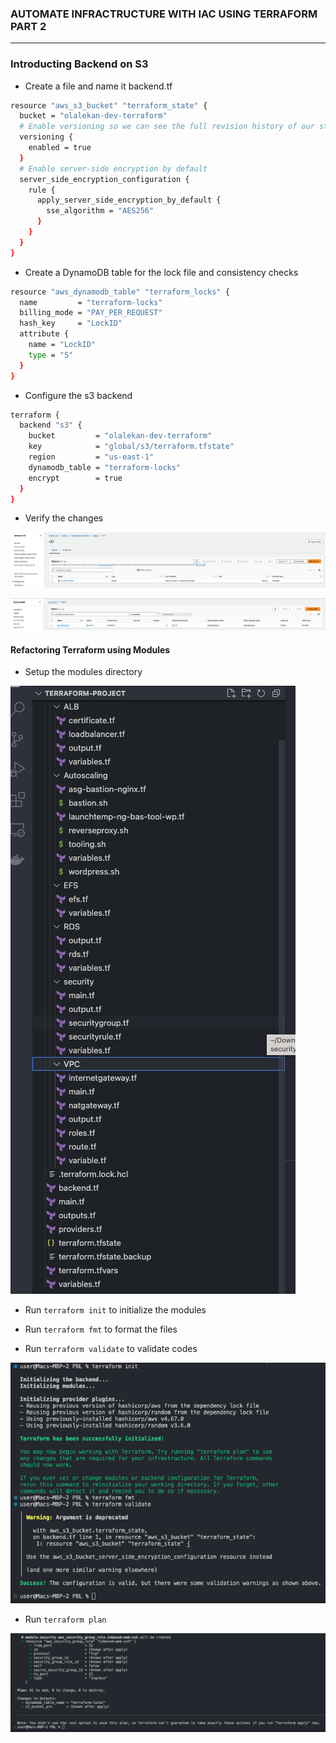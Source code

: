 ### AUTOMATE INFRACTRUCTURE WITH IAC USING TERRAFORM PART 2
----
### Introducting Backend on S3
- Create a file and name it backend.tf
``` bash
resource "aws_s3_bucket" "terraform_state" {
  bucket = "olalekan-dev-terraform"
  # Enable versioning so we can see the full revision history of our state files
  versioning {
    enabled = true
  }
  # Enable server-side encryption by default
  server_side_encryption_configuration {
    rule {
      apply_server_side_encryption_by_default {
        sse_algorithm = "AES256"
      }
    }
  }
}

```
- Create a DynamoDB table for the lock file and consistency checks
```bash
resource "aws_dynamodb_table" "terraform_locks" {
  name         = "terraform-locks"
  billing_mode = "PAY_PER_REQUEST"
  hash_key     = "LockID"
  attribute {
    name = "LockID"
    type = "S"
  }
}
```
- Configure the s3 backend
```bash
terraform {
  backend "s3" {
    bucket         = "olalekan-dev-terraform"
    key            = "global/s3/terraform.tfstate"
    region         = "us-east-1"
    dynamodb_table = "terraform-locks"
    encrypt        = true
  }
}
```
- Verify the changes

![s3](pbl18/s3.png)

![dynamodb](pbl18/dynamodb.png)
#### Refactoring Terraform using Modules
- Setup the modules directory

![module-directory](pbl18/moduledir.png)

- Run `terraform init` to initialize the modules

- Run `terraform fmt` to format the files

- Run `terraform validate` to validate codes

![terraform-validate](pbl18/terraformval.png)

- Run `terraform plan`

![terraform-plan](pbl18/terraformplan.png)